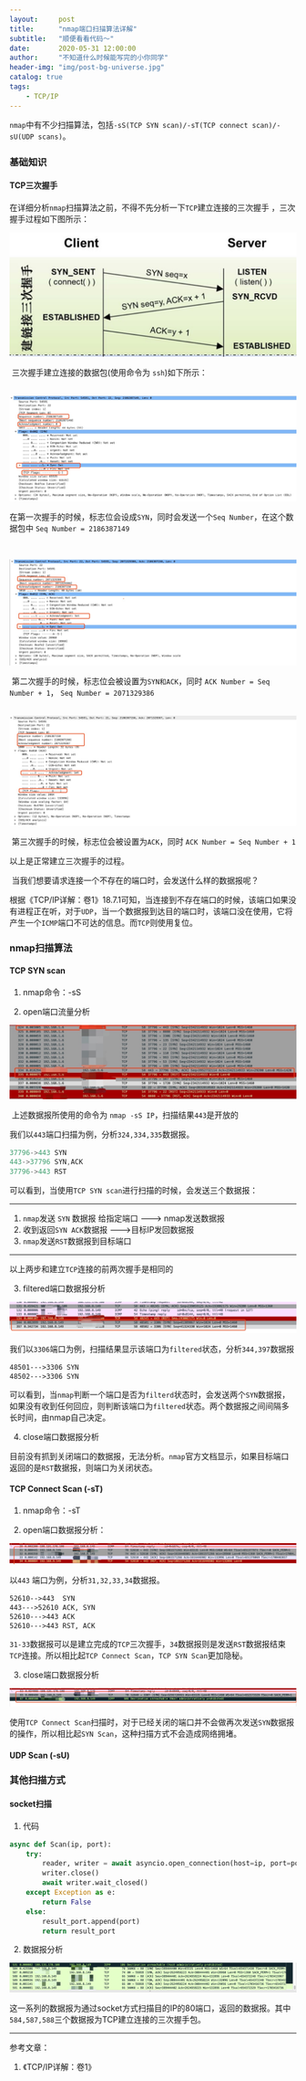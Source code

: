 ```yaml
---
layout:     post
title:      "nmap端口扫描算法详解"
subtitle:   "顺便看看代码～"
date:       2020-05-31 12:00:00
author:     "不知道什么时候能写完的小你同学"
header-img: "img/post-bg-universe.jpg"
catalog: true
tags:
    - TCP/IP 
---
```


`nmap`中有不少扫描算法，包括`-sS(TCP SYN scan)/-sT(TCP connect scan)/-sU(UDP scans)`。

### 基础知识

#### TCP三次握手

在详细分析`nmap`扫描算法之前，不得不先分析一下`TCP`建立连接的三次握手 ，三次握手过程如下图所示：

![img](img/in-post/tcp_three_handshakes.jpg)



​		三次握手建立连接的数据包(使用命令为 `ssh`)如下所示：

​		![tcp第一次握手](img/tcp_three_0.jpg)

​		在第一次握手的时候，标志位会设成`SYN`，同时会发送一个`Seq Number`，在这个数据包中 `Seq Number = 2186387149`

​		

![TCP建立连接第二次握手](img/tcp_1.jpg)

​	第二次握手的时候，标志位会被设置为`SYN和ACK`，同时 `ACK Number = Seq Number + 1`， `Seq Number = 2071329386`

​	![TCP建立连接第三次握手](img/tcp_2.jpg)

​	第三次握手的时候，标志位会被设置为`ACK`，同时 `ACK Number = Seq Number + 1`

以上是正常建立三次握手的过程。

​	当我们想要请求连接一个不存在的端口时，会发送什么样的数据报呢？

根据《TCP/IP详解：卷1》18.7.1可知，当连接到不存在端口的时候，该端口如果没有进程正在听，对于`UDP`，当一个数据报到达目的端口时，该端口没在使用，它将产生一个`ICMP`端口不可达的信息。而`TCP`则使用复位。

### nmap扫描算法

#### TCP SYN scan

1. nmap命令：-sS

2. open端口流量分析

![](/img/nmap_sS_1.jpg)

​																		上述数据报所使用的命令为 `nmap -sS IP`，扫描结果`443`是开放的

我们以`443`端口扫描为例，分析`324,334,335`数据报。

```c
37796->443 SYN
443->37796 SYN,ACK
37796->443 RST
```

可以看到，当使用`TCP SYN scan`进行扫描的时候，会发送三个数据报：

---

1. `nmap`发送 `SYN` 数据报 给指定端口 ---> nmap发送数据报
2. 收到返回`SYN ACK`数据报 --->目标IP发回数据报
3. `nmap`发送`RST`数据报到目标端口

---

以上两步和建立`TCP`连接的前两次握手是相同的

3. filtered端口数据报分析

![](/img/nmap_sS_2.jpg)

我们以`3306`端口为例，扫描结果显示该端口为`filtered`状态，分析`344,397`数据报

```
48501--->3306 SYN
48502--->3306 SYN
```

可以看到，当`nmap`判断一个端口是否为`filterd`状态时，会发送两个`SYN`数据报，如果没有收到任何回应，则判断该端口为`filtered`状态。两个数据报之间间隔多长时间，由nmap自己决定。

4. close端口数据报分析

目前没有抓到关闭端口的数据报，无法分析。`nmap`官方文档显示，如果目标端口返回的是`RST`数据报，则端口为关闭状态。

#### TCP Connect Scan (-sT)

1. nmap命令：-sT

2. open端口数据报分析：

![](/img/nmap_sT_1.jpg)

以`443` 端口为例，分析`31,32,33,34`数据报。

```
52610-->443  SYN
443--->52610 ACK, SYN
52610--->443 ACK
52610--->443 RST, ACK
```

`31-33`数据报可以是建立完成的`TCP`三次握手，`34`数据报则是发送`RST`数据报结束`TCP`连接。所以相比起`TCP Connect Scan`，`TCP SYN Scan`更加隐秘。

3. close端口数据报分析

![](/img/nmap_sT_2.jpg)

使用`TCP Connect Scan`扫描时，对于已经关闭的端口并不会做再次发送`SYN`数据报的操作，所以相比起`SYN Scan`，这种扫描方式不会造成网络拥堵。

#### UDP Scan (-sU)



### 其他扫描方式

#### socket扫描

1. 代码

```python
async def Scan(ip, port):
    try:
        reader, writer = await asyncio.open_connection(host=ip, port=port)
        writer.close()
        await writer.wait_closed()
    except Exception as e:
        return False
    else:
        result_port.append(port)
        return result_port
```

2. 数据报分析

![](/img/socket_1.jpg)

这一系列的数据报为通过socket方式扫描目的IP的80端口，返回的数据报。其中`584,587,588`三个数据报为TCP建立连接的三次握手包。



---

参考文章：

1. 《TCP/IP详解：卷1》